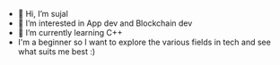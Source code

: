 - 👋 Hi, I’m sujal
- 👀 I’m interested in App dev and Blockchain dev
- 🌱 I’m currently learning C++
- I'm a beginner so I want to explore the various fields in tech and see what suits me best :)

<!---
lawlsujal/lawlsujal is a ✨ special ✨ repository because its `README.md` (this file) appears on your GitHub profile.
You can click the Preview link to take a look at your changes.
--->
